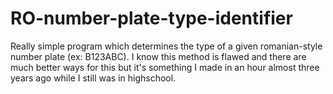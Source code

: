 # RO-number-plate-type-identifier
Really simple program which determines the type of a given romanian-style number plate (ex: B123ABC). I know this method is flawed and there are much better ways for this but it's something I made in an hour almost three years ago while I still was in highschool.
